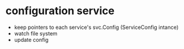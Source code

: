 # configuration service

- keep pointers to each service's svc.Config (ServiceConfig intance)
- watch file system
- update config
